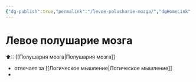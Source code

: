 ```yaml
---
{"dg-publish":true,"permalink":"/levoe-polusharie-mozga/","dgHomeLink":true,"dgPassFrontmatter":false}
---
```



# Левое полушарие мозга
⬆:: [[Полушария мозга|Полушария мозга]]

- отвечает за [[Логическое мышление|Логическое мышление]]
- 